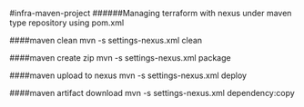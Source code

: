 #infra-maven-project
######Managing terraform with nexus under maven type repository using pom.xml

####maven clean
mvn -s settings-nexus.xml clean


####maven create zip
mvn -s settings-nexus.xml package

####maven upload to nexus
mvn -s settings-nexus.xml deploy

####maven artifact download
mvn -s settings-nexus.xml dependency:copy



